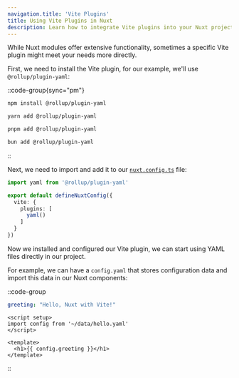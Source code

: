 ```yaml
---
navigation.title: 'Vite Plugins'
title: Using Vite Plugins in Nuxt
description: Learn how to integrate Vite plugins into your Nuxt project.
---
```


While Nuxt modules offer extensive functionality, sometimes a specific Vite plugin might meet your needs more directly.

First, we need to install the Vite plugin, for our example, we'll use `@rollup/plugin-yaml`:

::code-group{sync="pm"}

  ```bash [npm]
  npm install @rollup/plugin-yaml
  ```

  ```bash [yarn]
  yarn add @rollup/plugin-yaml
  ```

  ```bash [pnpm]
  pnpm add @rollup/plugin-yaml
  ```

  ```bash [bun]
  bun add @rollup/plugin-yaml
  ```

::

Next, we need to import and add it to our [`nuxt.config.ts`](/docs/guide/directory-structure/nuxt-config) file:

```ts [nuxt.config.ts]
import yaml from '@rollup/plugin-yaml'

export default defineNuxtConfig({
  vite: {
    plugins: [
      yaml()
    ]
  }
})
```

Now we installed and configured our Vite plugin, we can start using YAML files directly in our project.

For example, we can have a `config.yaml` that stores configuration data and import this data in our Nuxt components:

::code-group

```yaml [data/hello.yaml]
greeting: "Hello, Nuxt with Vite!"
```

```vue [components/Hello.vue]
<script setup>
import config from '~/data/hello.yaml'
</script>

<template>
  <h1>{{ config.greeting }}</h1>
</template>
```

::
